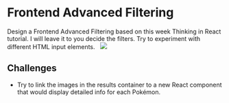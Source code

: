 # Frontend Advanced Filtering
Design a Frontend Advanced Filtering based on this week Thinking in React tutorial.
I will leave it to you decide the filters. Try to experiment with different HTML input elements.  
![](https://cdn.discordapp.com/attachments/1017862173881544775/1042914827775004682/image.png)

## Challenges
- Try to link the images in the results container to a new React component that would display detailed info for each Pokémon.